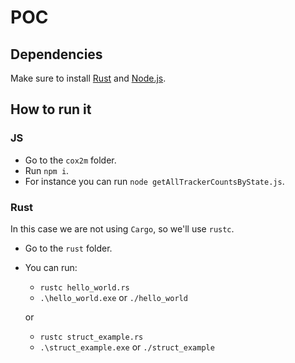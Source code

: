 # POC

## Dependencies

Make sure to install [Rust](https://www.rust-lang.org/tools/install) and 
[Node.js](https://nodejs.org/en/).

## How to run it

### JS

- Go to the `cox2m` folder.
- Run `npm i`.
- For instance you can run `node getAllTrackerCountsByState.js`.

### Rust

In this case we are not using `Cargo`, so we'll use `rustc`.

- Go to the `rust` folder.
- You can run:
    - `rustc hello_world.rs`
    - `.\hello_world.exe` or `./hello_world`
    
    or
    - `rustc struct_example.rs`
    - `.\struct_example.exe` or `./struct_example`